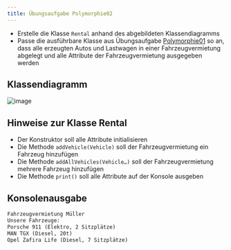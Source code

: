 ```yaml
---
title: Übungsaufgabe Polymorphie02
---
```


- Erstelle die Klasse `Rental` anhand des abgebildeten Klassendiagramms
- Passe die ausführbare Klasse aus Übungsaufgabe [Polymorphie01](polymorphie01.md) so an, dass alle erzeugten Autos und Lastwagen in einer Fahrzeugvermietung abgelegt und
alle Attribute der Fahrzeugvermietung ausgegeben werden

## Klassendiagramm
![image](https://user-images.githubusercontent.com/47243617/170883813-686bec70-7bbf-44ac-9e30-db42f366e44c.png)

## Hinweise zur Klasse Rental
-	Der Konstruktor soll alle Attribute initialisieren
-	Die Methode `addVehicle(Vehicle)` soll der Fahrzeugvermietung ein Fahrzeug hinzufügen
-	Die Methode `addAllVehicles(Vehicle…)` soll der Fahrzeugvermietung mehrere Fahrzeug hinzufügen
-	Die Methode `print()` soll alle Attribute auf der Konsole ausgeben

## Konsolenausgabe
```markdown
Fahrzeugvermietung Müller
Unsere Fahrzeuge:
Porsche 911 (Elektro, 2 Sitzplätze)
MAN TGX (Diesel, 20t)
Opel Zafira Life (Diesel, 7 Sitzplätze)
```
